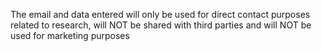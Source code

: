 The email and data entered will only be used for direct contact purposes related to research, will NOT be shared with third parties and will NOT be used for marketing purposes